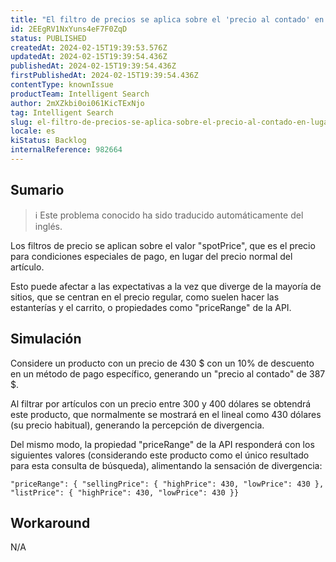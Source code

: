 ```yaml
---
title: "El filtro de precios se aplica sobre el 'precio al contado' en lugar del precio normal"
id: 2EEgRV1NxYuns4eF7F0ZqD
status: PUBLISHED
createdAt: 2024-02-15T19:39:53.576Z
updatedAt: 2024-02-15T19:39:54.436Z
publishedAt: 2024-02-15T19:39:54.436Z
firstPublishedAt: 2024-02-15T19:39:54.436Z
contentType: knownIssue
productTeam: Intelligent Search
author: 2mXZkbi0oi061KicTExNjo
tag: Intelligent Search
slug: el-filtro-de-precios-se-aplica-sobre-el-precio-al-contado-en-lugar-del-precio-normal
locale: es
kiStatus: Backlog
internalReference: 982664
---
```


## Sumario

>ℹ️ Este problema conocido ha sido traducido automáticamente del inglés.


Los filtros de precio se aplican sobre el valor "spotPrice", que es el precio para condiciones especiales de pago, en lugar del precio normal del artículo.

Esto puede afectar a las expectativas a la vez que diverge de la mayoría de sitios, que se centran en el precio regular, como suelen hacer las estanterías y el carrito, o propiedades como "priceRange" de la API.


##

## Simulación


Considere un producto con un precio de 430 $ con un 10% de descuento en un método de pago específico, generando un "precio al contado" de 387 $.

Al filtrar por artículos con un precio entre 300 y 400 dólares se obtendrá este producto, que normalmente se mostrará en el lineal como 430 dólares (su precio habitual), generando la percepción de divergencia.

Del mismo modo, la propiedad "priceRange" de la API responderá con los siguientes valores (considerando este producto como el único resultado para esta consulta de búsqueda), alimentando la sensación de divergencia:

    "priceRange": { "sellingPrice": { "highPrice": 430, "lowPrice": 430 }, "listPrice": { "highPrice": 430, "lowPrice": 430 }}




## Workaround


N/A





